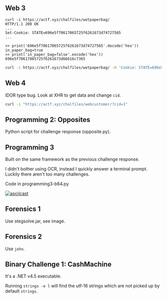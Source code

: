 ## Web 3

```
curl -i https://actf.xyz/chalfiles/wetpaperbag/
HTTP/1.1 200 OK
...
Set-Cookie: STATE=696e5f70617065725f6261673d74727565
...
```

```
>> print('696e5f70617065725f6261673d74727565'.decode('hex'))
in_paper_bag=true
>> print('in_paper_bag=false'.encode('hex'))
696e5f70617065725f6261673d66616c7365
```

```bash
curl -i https://actf.xyz/chalfiles/wetpaperbag/ -H 'Cookie: STATE=696e5f70617065725f6261673d66616c7365'
```

## Web 4

IDOR type bug. Look at XHR to get data and change `cid`.

```bash
curl -i "https://actf.xyz/chalfiles/webcustomer/?cid=1"
```

## Programming 2: Opposites

Python script for challenge response (opposite.py).

## Programming 3

Built on the same framework as the previous challenge response.

I didn't bother using OCR, instead I quickly answer a terminal prompt. Luckily there aren't too many challenges.

Code in programming3-b64.py

[![asciicast](https://asciinema.org/a/QNv7EqKmjxK6LGdfmSyWYqhox.svg)](https://asciinema.org/a/QNv7EqKmjxK6LGdfmSyWYqhox)

## Forensics 1

Use stegsolve.jar, see image.

## Forensics 2

Use `john`.


## Binary Challenge 1: CashMachine

It's a .NET v4.5 executable.

Running `strings -e l` will find the utf-16 strings which are not picked up by default `strings`.
